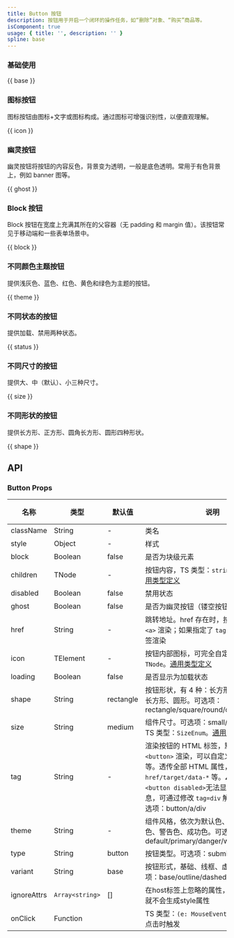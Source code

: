 ```yaml
---
title: Button 按钮
description: 按钮用于开启一个闭环的操作任务，如“删除”对象、“购买”商品等。
isComponent: true
usage: { title: '', description: '' }
spline: base
---
```


### 基础使用

{{ base }}

### 图标按钮

图标按钮由图标+文字或图标构成。通过图标可增强识别性，以便直观理解。

{{ icon }}

### 幽灵按钮

幽灵按钮将按钮的内容反色，背景变为透明，一般是底色透明。常用于有色背景上，例如 banner 图等。

{{ ghost }}

### Block 按钮

Block 按钮在宽度上充满其所在的父容器（无 padding 和 margin 值）。该按钮常见于移动端和一些表单场景中。

{{ block }}

### 不同颜色主题按钮

提供浅灰色、蓝色、红色、黄色和绿色为主题的按钮。

{{ theme }}

### 不同状态的按钮

提供加载、禁用两种状态。

{{ status }}

### 不同尺寸的按钮

提供大、中（默认）、小三种尺寸。

{{ size }}

### 不同形状的按钮

提供长方形、正方形、圆角长方形、圆形四种形状。

{{ shape }}


## API

### Button Props

名称 | 类型 | 默认值 | 说明 | 必传
-- | -- | -- | -- | --
className | String | - | 类名 | N
style | Object | - | 样式 | N
block | Boolean | false | 是否为块级元素 | N
children | TNode | - | 按钮内容，TS 类型：`string \| TNode`。[通用类型定义](https://github.com/TDesignOteam/tdesign-web-components/tree/main/src/common.ts) | N
disabled | Boolean | false | 禁用状态 | N
ghost | Boolean | false | 是否为幽灵按钮（镂空按钮） | N
href | String | - | 跳转地址。href 存在时，按钮标签默认使用 `<a>` 渲染；如果指定了 `tag` 则使用指定的标签渲染 | N
icon | TElement | - | 按钮内部图标，可完全自定义。TS 类型：`TNode`。[通用类型定义](https://github.com/TDesignOteam/tdesign-web-components/tree/main/src/common.ts) | N
loading | Boolean | false | 是否显示为加载状态 | N
shape | String | rectangle | 按钮形状，有 4 种：长方形、正方形、圆角长方形、圆形。可选项：rectangle/square/round/circle | N
size | String | medium | 组件尺寸。可选项：small/medium/large。TS 类型：`SizeEnum`。[通用类型定义](https://github.com/TDesignOteam/tdesign-web-components/tree/main/src/common.ts) | N
tag | String | - | 渲染按钮的 HTML 标签，默认使用标签 `<button>` 渲染，可以自定义为 `<a>` `<div>` 等。透传全部 HTML 属性，如：`href/target/data-*` 等。⚠️ 禁用按钮 `<button disabled>`无法显示 Popup 浮层信息，可通过修改 `tag=div` 解决这个问题。可选项：button/a/div | N
theme | String | - | 组件风格，依次为默认色、品牌色、危险色、警告色、成功色。可选项：default/primary/danger/warning/success | N
type | String | button | 按钮类型。可选项：submit/reset/button | N
variant | String | base | 按钮形式，基础、线框、虚线、文字。可选项：base/outline/dashed/text | N
ignoreAttrs | `Array<string>` | [] | 在host标签上忽略的属性，例如`['style']`就不会生成style属性 | N
onClick | Function |  | TS 类型：`(e: MouseEvent) => void`<br/>点击时触发 | N

